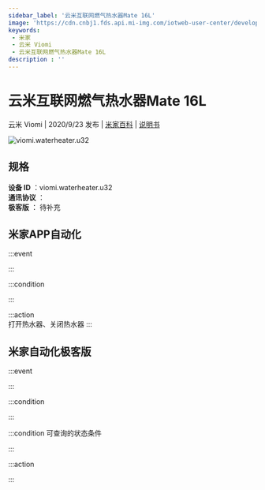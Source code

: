 ```yaml
---
sidebar_label: '云米互联网燃气热水器Mate 16L'
image: 'https://cdn.cnbj1.fds.api.mi-img.com/iotweb-user-center/developer_1679048481151lxEkYMH1.png?GalaxyAccessKeyId=AKVGLQWBOVIRQ3XLEW&Expires=9223372036854775807&Signature=W2QZMPCSSMrkWHwNrl7l+ZfCuoQ='
keywords: 
 - 米家
 - 云米 Viomi
 - 云米互联网燃气热水器Mate 16L
description : ''
---
```

# 云米互联网燃气热水器Mate 16L

云米 Viomi | 2020/9/23 发布 | [米家百科](https://home.mi.com/webapp/content/baike/product/index.html?model=viomi.waterheater.u32) | [说明书](https://home.mi.com/views/introduction.html?model=viomi.waterheater.u32&region=cn)

![viomi.waterheater.u32](https://cdn.cnbj1.fds.api.mi-img.com/iotweb-user-center/developer_1679048481151lxEkYMH1.png?GalaxyAccessKeyId=AKVGLQWBOVIRQ3XLEW&Expires=9223372036854775807&Signature=W2QZMPCSSMrkWHwNrl7l+ZfCuoQ=)

## 规格  
> 
**设备 ID** ：viomi.waterheater.u32  
**通讯协议** ：  
**极客版**  ： 待补充 


## 米家APP自动化  

:::event  

:::

:::condition  

:::

:::action   
打开热水器、关闭热水器
:::

## 米家自动化极客版  

:::event  

:::

:::condition  

:::

:::condition 可查询的状态条件  

:::

:::action  

:::

        
